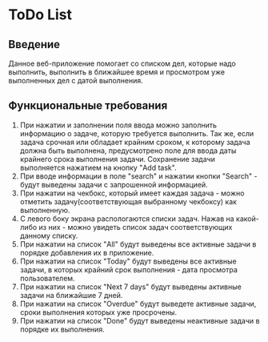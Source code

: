 # ToDo List
## Введение
Данное веб-приложение помогает со списком дел, которые надо выполнить, выполнить в ближайшее время и просмотром уже выполненных дел с датой выполнения.
## Функциональные требования
1. При нажатии и заполнении поля ввода можно заполнить информацию о задаче, которую требуется выполнить. Так же, если задача срочная или обладает крайним сроком, к которому задача должна быть выполнена, предусмотрено поле для ввода даты крайнего срока выполнения задачи. Сохранение задачи выполняется нажатием на кнопку "Add task". 
2. При вводе информации в поле "search" и нажатии кнопки "Search" - будут выведены задачи с запрошенной информацией.
3. При нажатии на чекбокс, который имеет каждая задача - можно отметить задачу(соответствующая выбранному чекбоксу) как выполненную.
4. С левого боку экрана распологаются списки задач. Нажав на какой-либо из них - можно увидеть список задач соответствующих данному списку. 
5. При нажатии на список "All" будут выведены все активные задачи в порядке добавления их в приложение. 
6. При нажатии на список "Today" будут выведены все активные задачи, в которых крайний срок выполнения - дата просмотра пользователем.
7. При нажатии на список "Next 7 days" будут выведены активные задачи на ближайшие 7 дней. 
8. При нажатии на список "Overdue" будут выведете активные задачи, сроки выполнения которых уже просрочены. 
9. При нажатии на список "Done" будут выведены неактивные задачи в порядке их выполнения.